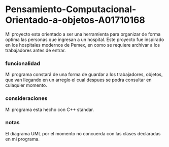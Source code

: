 # Pensamiento-Computacional-Orientado-a-objetos-A01710168
Mi proyecto esta orientado a ser una herramienta para organizar de forma optima las personas que ingresan a un hospital. Este proyecto fue 
inspirado en los hospitales modernos de Pemex, en como se requiere archivar a los trabajadores antes de entrar.
### funcionalidad
Mi programa constará de una forma de guardar a los trabajadores, objetos, que van llegando en un arreglo el cual despues se podra consultar
en culaquier momento.
### consideraciones
Mi programa esta hecho con C++ standar.
### notas
El diagrama UML por el momento no concuerda con las clases declaradas en mi programa.
